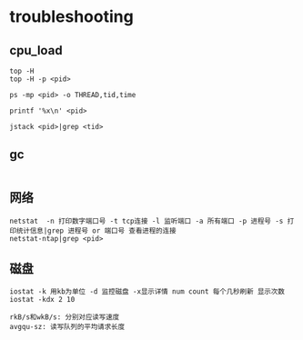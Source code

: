 # troubleshooting

## cpu_load
```
top -H
top -H -p <pid>

ps -mp <pid> -o THREAD,tid,time

printf '%x\n' <pid>

jstack <pid>|grep <tid>
```

## gc
```

```

## 网络
```
netstat  -n 打印数字端口号 -t tcp连接 -l 监听端口 -a 所有端口 -p 进程号 -s 打印统计信息|grep 进程号 or 端口号 查看进程的连接
netstat-ntap|grep <pid>
```

## 磁盘
```
iostat -k 用kb为单位 -d 监控磁盘 -x显示详情 num count 每个几秒刷新 显示次数
iostat -kdx 2 10

rkB/s和wkB/s: 分别对应读写速度
avgqu-sz: 读写队列的平均请求长度
```
